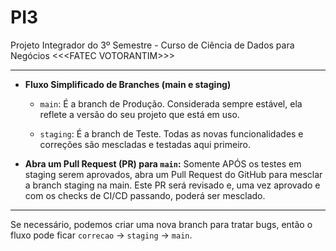 # PI3
Projeto Integrador do 3º Semestre -  Curso de Ciência de Dados para Negócios &lt;&lt;&lt;FATEC VOTORANTIM>>>

---
* **Fluxo Simplificado de Branches (main e staging)**

    * `main`: É a branch de Produção. Considerada sempre estável, ela reflete a versão do seu projeto que está em uso.

    * `staging`: É a branch de Teste. Todas as novas funcionalidades e correções são mescladas e testadas aqui primeiro.


* **Abra um Pull Request (PR) para `main`:** Somente APÓS os testes em staging serem aprovados, abra um Pull Request do GitHub para mesclar a branch staging na main. Este PR será revisado e, uma vez aprovado e com os checks de CI/CD passando, poderá ser mesclado.

---
Se necessário, podemos criar uma nova branch para tratar bugs, então o fluxo pode ficar `correcao` &rarr; `staging` &rarr; `main`.